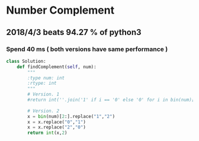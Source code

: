# Number Complement

## 2018/4/3 beats 94.27 % of python3
### Spend 40 ms ( both versions have same performance )
```python
class Solution:
    def findComplement(self, num):
        """
        :type num: int
        :rtype: int
        """
        # Version. 1
        #return int(''.join('1' if i == '0' else '0' for i in bin(num)[2:]),2)
        
        # Version. 2
        x = bin(num)[2:].replace("1","2")
        x = x.replace("0","1")
        x = x.replace("2","0")
        return int(x,2)
```

